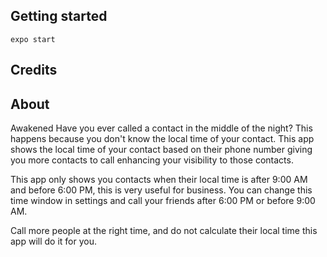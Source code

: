 ## Getting started

```
expo start
```


## Credits



## About

Awakened
Have you ever called a contact in the middle of the night? This happens because you don't know the local time of your contact.
This app shows the local time of your contact based on their phone number giving you more contacts to call enhancing your visibility to those contacts.

This app only shows you contacts when their local time is after 9:00 AM and before 6:00 PM, this is very useful for business. You can change this time window in settings and call your friends after 6:00 PM or before 9:00 AM.

Call more people at the right time, and do not calculate their local time this app will do it for you.
